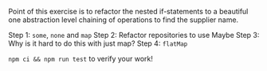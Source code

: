 Point of this exercise is to refactor the nested if-statements to a beautiful one abstraction level chaining of operations to find the supplier name.

Step 1: `some`, `none` and `map` 
Step 2: Refactor repositories to use Maybe
Step 3: Why is it hard to do this with just map?
Step 4: `flatMap`

`npm ci && npm run test` to verify your work!